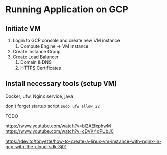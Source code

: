 # Running Application on GCP

## Initiate VM
1. Login to GCP console and create new VM instance
   1. Compute Engine -> VM instance
2. Create Instance Group
3. Create Load Balancer
   1. Domain & DNS
   2. HTTPS Certificates

## Install necessary tools (setup VM)

Docker, ufw, Nginx service, java

don't forget startup script `sudo ufw allow 22`

TODO

https://www.youtube.com/watch?v=bl2AElxphwM
https://www.youtube.com/watch?v=cDVK4dPUbJ0

https://dev.to/tonyette/how-to-create-a-linux-vm-instance-with-nginx-in-gcp-with-the-cloud-sdk-3j01
